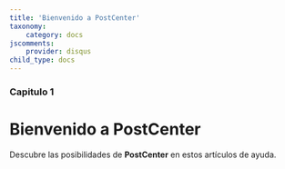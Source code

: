 ```yaml
---
title: 'Bienvenido a PostCenter'
taxonomy:
    category: docs
jscomments:
    provider: disqus
child_type: docs
---
```


### Capitulo 1

# Bienvenido a PostCenter

Descubre las posibilidades de **PostCenter** en estos artículos de ayuda.
